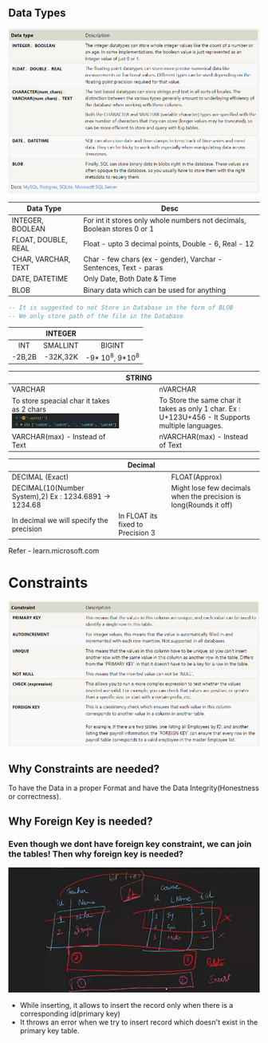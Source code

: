 ## Data Types
![Data Types](./Images/image-25.png)

Data Type | Desc |
-| -|
INTEGER, BOOLEAN | For int it stores only whole numbers not decimals, Boolean stores 0 or 1
FLOAT, DOUBLE, REAL | Float - upto 3 decimal points, Double - 6, Real - 12
CHAR, VARCHAR, TEXT | Char - few chars (ex - gender), Varchar - Sentences, Text - paras
DATE, DATETIME | Only Date, Both Date & Time
BLOB | Binary data which can be used for anything 
```sql 
-- It is suggested to not Store in Database in the form of BLOB
-- We only store path of the file in the Database
```

| |INTEGER| |
|:-:|:-:|:-:|
INT|SMALLINT|BIGINT|
-2B,2B|-32K,32K|-9* 10<sup>8</sup>, 9*10<sup>8</sup>|


| |STRING||
|-|-|-|
VARCHAR| | nVARCHAR|
To store speacial char it takes as 2 chars ![Unicode example](./Images/image-28.png)| | To Store the same char it takes as only 1 char. Ex : U+123U+456 - It Supports multiple languages.
VARCHAR(max) - Instead of Text| |nVARCHAR(max) - Instead of Text


| | Decimal| |
-|-|-|
DECIMAL (Exact)| | FLOAT(Approx)
DECIMAL(10(Number System),2) Ex : 1234.6891 -> 1234.68| | Might lose few decimals when the precision is long(Rounds it off)
In decimal we will specify the precision | In FLOAT its fixed to Precision 3


Refer - learn.microsoft.com
# Constraints
![Constraints](./Images/image-26.png)
## Why Constraints are needed?
To have the Data in a proper Format and have the Data Integrity(Honestness or correctness).

## Why Foreign Key is needed?
### Even though we dont have foreign key constraint, we can join the tables! Then why foreign key is needed?
![Example - Foreign Key](./Images/image-27.png)
- While inserting, it allows to insert the record only when there is a corresponding id(primary key)
- It throws an error when we try to insert record which doesn't exist in the primary key table.



